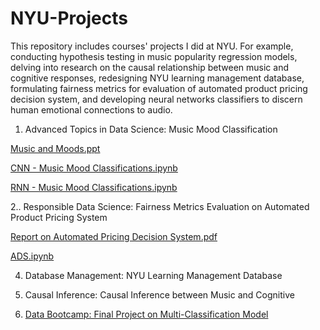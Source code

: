 # NYU-Projects

This repository includes courses' projects I did at NYU. For example, conducting hypothesis testing in music popularity regression models, delving into research on the causal relationship between music and cognitive responses, redesigning NYU learning management database, formulating fairness metrics for evaluation of automated product pricing decision system, and developing neural networks classifiers to discern human emotional connections to audio.


1. Advanced Topics in Data Science: Music Mood Classification

[Music and Moods.ppt](https://docs.google.com/presentation/d/1YngXLUOz2TqRwVdibbQ0SSrgAEiSyTbm-nzy09watbc/edit?usp=sharing)

[CNN - Music Mood Classifications.ipynb](https://colab.research.google.com/drive/1Dh75RNhq0fLjnCVOTd0DWeL_QA0vZrdW?usp=sharing)

[RNN - Music Mood Classifications.ipynb](https://colab.research.google.com/drive/1CDCpPFWViVC8gpLcMQwS80rrakTtk84r?usp=sharing)

2.. Responsible Data Science: Fairness Metrics Evaluation on Automated Product Pricing System  

[Report on Automated Pricing Decision System.pdf](https://docs.google.com/document/d/1vjU9kkfutRWNvrZx3nVNE76wxrz_VEWoDVC8i0bKn8c/edit?usp=sharing)

[ADS.ipynb](https://colab.research.google.com/drive/1rw_6DMpZIzXtxM0606KhlOHHapSX-Qsd?usp=sharing)


4. Database Management: NYU Learning Management Database

 
6. Causal Inference: Causal Inference between Music and Cognitive

   
8. [Data Bootcamp: Final Project on Multi-Classification Model](https://colab.research.google.com/drive/1vfu94dwYVrCL7L3t-ZWCZeqTffwOTf8J?usp=sharing)




